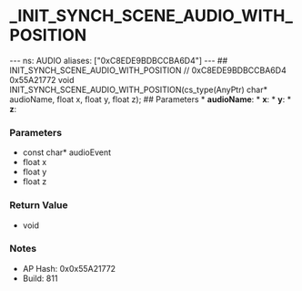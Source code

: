 # _INIT_SYNCH_SCENE_AUDIO_WITH_POSITION

--- ns: AUDIO aliases: ["0xC8EDE9BDBCCBA6D4"] --- ## INIT_SYNCH_SCENE_AUDIO_WITH_POSITION  // 0xC8EDE9BDBCCBA6D4 0x55A21772 void INIT_SYNCH_SCENE_AUDIO_WITH_POSITION(cs_type(AnyPtr) char* audioName, float x, float y, float z);   ## Parameters * **audioName**: * **x**: * **y**: * **z**:

### Parameters
* const char* audioEvent
* float x
* float y
* float z

### Return Value
* void

### Notes
* AP Hash: 0x0x55A21772
* Build: 811

